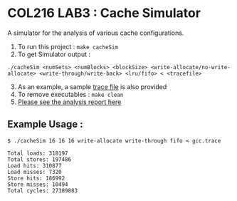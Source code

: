 # COL216 LAB3 : Cache Simulator

A simulator for the analysis of various cache configurations.

1. To run this project : `make cacheSim`
2. To get Simulator output :


 ```./cacheSim <numSets> <numBlocks> <blockSize> <write-allocate/no-write-allocate> <write-through/write-back> <lru/fifo> < <tracefile>```


3. As an example, a sample [trace file](gcc.trace) is also provided
4. To remove executables : `make clean`
5. [Please see the analysis report here](report.pdf)

## Example Usage : 
```
$ ./cacheSim 16 16 16 write-allocate write-through fifo < gcc.trace

Total loads: 318197
Total stores: 197486
Load hits: 310877
Load misses: 7320
Store hits: 186992
Store misses: 10494
Total cycles: 27389883
```